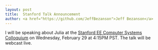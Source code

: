 ```yaml
---
layout: post
title:  Stanford Talk Announcement
author: <a href="https://github.com/JeffBezanson">Jeff Bezanson</a>
---
```


I will be speaking about Julia at the
<a href="http://www.stanford.edu/class/ee380/">Stanford EE Computer Systems Colloquium</a>
on Wednesday, February 29 at 4:15PM PST. The talk will be webcast live.
